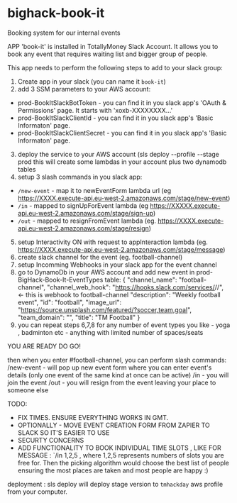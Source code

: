 # bighack-book-it
Booking system for our internal events 

APP 'book-it' is installed in TotallyMoney Slack Account. It allows you to book any event that requires waiting list and bigger group of people. 

This app needs to perform the following steps to add to your slack group: 
1. Create app in your slack (you can name it `book-it`)
2. add 3 SSM parameters to your AWS account: 
 - prod-BookItSlackBotToken - you can find it in you slack app's 'OAuth & Permissions' page. It starts with 'xoxb-XXXXXXXX...'
 - prod-BookItSlackClientId - you can find it in you slack app's 'Basic Informaton' page.
 - prod-BookItSlackClientSecret - you can find it in you slack app's 'Basic Informaton' page.
3. deploy the service to your AWS account (sls deploy --profile <your AWS profle> --stage prod
 this will create some lambdas in your account plus two dynamodb tables
4. setup 3 slash commands in you slack app: 
 - `/new-event` - map it to newEventForm lambda url (eg https://XXXX.execute-api.eu-west-2.amazonaws.com/stage/new-event)
 - `/in`  - mapped to signUpForEvent lambda (eg https://XXXXX.execute-api.eu-west-2.amazonaws.com/stage/sign-up)
 - `/out` - mapped to resignFromEvent lambda (eg. https://XXXX.execute-api.eu-west-2.amazonaws.com/stage/resign)
5. setup Interactivity ON with request to appInteraction lambda (eg. https://XXXX.execute-api.eu-west-2.amazonaws.com/stage/message)
6. create slack channel for the event (eg. football-channel)
7. setup Incomming Webhooks in your slack app for the event channel
8. go to DynamoDb in your AWS account and add new event in prod-BigHack-Book-It-EventTypes table: 
 {
  "channel_name": "football-channel",
  "channel_web_hook": "https://hooks.slack.com/services/<SOME ID>/<SOME ID>/<SOME ID>", <- this is webhook to football-channel
  "description": "Weekly football event",
  "id": "football",
  "image_url": "https://source.unsplash.com/featured/?soccer,team,goal",
  "team_domain": "<your channel name>",
  "title": "TM Football"
} 
9. you can repeat steps 6,7,8 for any number of event types you like - yoga , badminton etc - anything with limited number of spaces/seats

YOU ARE READY DO GO!

then when you enter #football-channel, you can perform slash commands: 
/new-event - will pop up new event form where you can enter event's details (only one event of the same kind at once can be active)
/in - you will join the event
/out - you will resign from the event leaving your place to someone else

TODO: 
- FIX TIMES. ENSURE EVERYTHING WORKS IN GMT. 
- OPTIONALLY - MOVE EVENT CREATION FORM FROM ZAPIER TO SLACK SO IT'S EASIER TO USE
- SECURTY CONCERNS
- ADD FUNCTIONALITY TO BOOK INDIVIDUAL TIME SLOTS , LIKE FOR MESSAGE : `/in 1,2,5 , where 1,2,5 represents numbers of slots you are free for. Then the picking algorithm would choose the best list of people ensuring the most places are taken and most people are happy :) 


deployment : sls deploy 
will deploy stage version to `tmhackday` aws profile from your computer.
